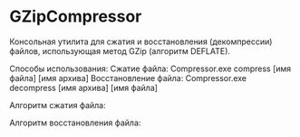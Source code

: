 # GZipCompressor
Консольная утилита для сжатия и восстановления (декомпрессии) файлов, использующая метод GZip (алгоритм DEFLATE).

Способы использования:
Сжатие файла: Compressor.exe compress [имя файла] [имя архива]
Восстановление файла: Compressor.exe decompress [имя архива] [имя файла]

Алгоритм сжатия файла:

Алгоритм восстановления файла:
